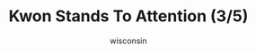 ---
media: "images/rounds/round_4_1/kwon_stands_to_attention_3.png"
media_type: image
title: Kwon Stands To Attention (3/5)
author: [wisconsin]
desc: Kwon Myong-hwa stands to attention a bit too enthusiastically, making her fellow Soviet marines uncomfortable.
---